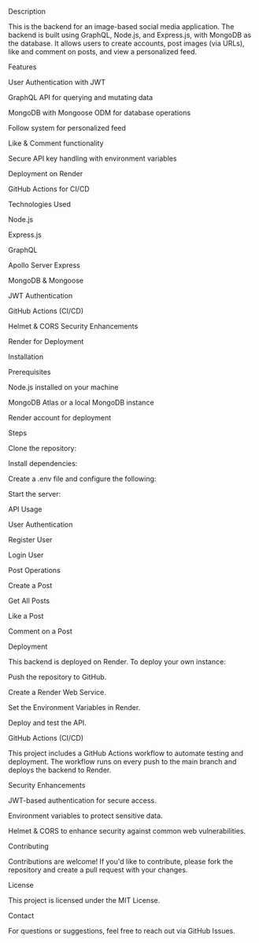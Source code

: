 Description

This is the backend for an image-based social media application. The backend is built using GraphQL, Node.js, and Express.js, with MongoDB as the database. It allows users to create accounts, post images (via URLs), like and comment on posts, and view a personalized feed.

Features

User Authentication with JWT

GraphQL API for querying and mutating data

MongoDB with Mongoose ODM for database operations

Follow system for personalized feed

Like & Comment functionality

Secure API key handling with environment variables

Deployment on Render

GitHub Actions for CI/CD

Technologies Used

Node.js

Express.js

GraphQL

Apollo Server Express

MongoDB & Mongoose

JWT Authentication

GitHub Actions (CI/CD)

Helmet & CORS Security Enhancements

Render for Deployment

Installation

Prerequisites

Node.js installed on your machine

MongoDB Atlas or a local MongoDB instance

Render account for deployment

Steps

Clone the repository:

Install dependencies:

Create a .env file and configure the following:

Start the server:

API Usage

User Authentication

Register User

Login User

Post Operations

Create a Post

Get All Posts

Like a Post

Comment on a Post

Deployment

This backend is deployed on Render. To deploy your own instance:

Push the repository to GitHub.

Create a Render Web Service.

Set the Environment Variables in Render.

Deploy and test the API.

GitHub Actions (CI/CD)

This project includes a GitHub Actions workflow to automate testing and deployment. The workflow runs on every push to the main branch and deploys the backend to Render.

Security Enhancements

JWT-based authentication for secure access.

Environment variables to protect sensitive data.

Helmet & CORS to enhance security against common web vulnerabilities.

Contributing

Contributions are welcome! If you'd like to contribute, please fork the repository and create a pull request with your changes.

License

This project is licensed under the MIT License.

Contact

For questions or suggestions, feel free to reach out via GitHub Issues.